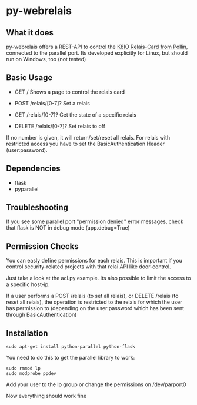 # py-webrelais

## What it does

py-webrelais offers a REST-API to control the [K8IO Relais-Card from Pollin][1], connected to the
parallel port.
Its developed explicitly for Linux, but should run on Windows, too (not tested)

## Basic Usage

* GET / Shows a page to control the relais card

* POST /relais/[0-7]? Set a relais
* GET /relais/[0-7]? Get the state of a specific relais
* DELETE /relais/[0-7]? Set relais to off

If no number is given, it will return/set/reset all relais.
For relais with restricted access you have to set the BasicAuthentication Header (user:password).

## Dependencies

* flask
* pyparallel

## Troubleshooting

If you see some parallel port "permission denied" error messages, check that flask is NOT in debug mode (app.debug=True)

## Permission Checks

You can easly define permissions for each relais. This is important if you control security-related projects with that relai API like door-control. 

Just take a look at the acl.py example. Its also possible to limit the access to a specific host-ip.

If a user performs a POST /relais (to set all relais), or DELETE /relais (to reset all relais), the operation is restricted to the relais for which the user has permission to (depending on the user:password which has been sent through BasicAuthentication)

## Installation

    sudo apt-get install python-parallel python-flask

You need to do this to get the parallel library to work:

    sudo rmmod lp
    sudo modprobe ppdev

Add your user to the lp group or change the permissions on /dev/parport0

Now everything should work fine

[1]: http://www.pollin.de/shop/dt/NzcyOTgyOTk-/Bausaetze_Module/Bausaetze/Bausatz_PC_Relaiskarte_K8IO.html

